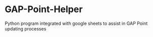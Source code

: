 # GAP-Point-Helper
Python program integrated with google sheets to assist in GAP Point updating processes
